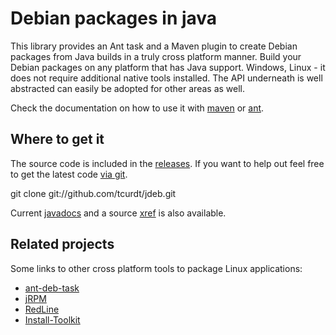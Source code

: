 # Debian packages in java

This library provides an Ant task and a Maven plugin to create Debian packages
from Java builds in a truly cross platform manner. Build your Debian packages
on any platform that has Java support. Windows, Linux - it does not require
additional native tools installed. The API underneath is well abstracted can
easily be adopted for other areas as well.

Check the documentation on how to use it with [maven](http://) or [ant](http://).


## Where to get it

The source code is included in the [releases](http://example.net/).
If you want to help out feel free to get the latest code
[via git](http://github.com/tcurdt/jdeb/tree/master).

  git clone git://github.com/tcurdt/jdeb.git

Current [javadocs](http://) and a source [xref](http://) is also available.


## Related projects

Some links to other cross platform tools to package Linux applications:

* [ant-deb-task](http://code.google.com/p/ant-deb-task)
* [jRPM](http://jrpm.sourceforge.net)
* [RedLine](http://www.freecompany.org/redline)
* [Install-Toolkit](http://install-toolkit.sourceforge.net)
